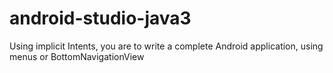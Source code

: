 # android-studio-java3
Using implicit Intents, you are to write a complete Android application, using menus or BottomNavigationView

